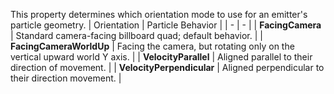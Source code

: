 This property determines which orientation mode to use for an emitter's
particle geometry.
| Orientation | Particle Behavior |
| - | - |
| **FacingCamera** | Standard camera-facing billboard quad; default behavior. |
| **FacingCameraWorldUp** | Facing the camera, but rotating only on the vertical upward world Y axis. |
| **VelocityParallel** | Aligned parallel to their direction of movement. |
| **VelocityPerpendicular** | Aligned perpendicular to their direction movement. |